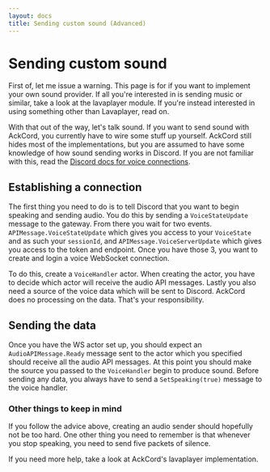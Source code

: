 ```yaml
---
layout: docs
title: Sending custom sound (Advanced)
---
```


# Sending custom sound
First of, let me issue a warning. This page is for if you want to implement your 
own sound provider. If all you're interested in is sending music or similar, 
take a look at the lavaplayer module. If you're instead interested in using 
something other than Lavaplayer, read on.

With that out of the way, let's talk sound. If you want to send sound with 
AckCord, you currently have to wire some stuff up yourself. AckCord still hides 
most of the implementations, but you are assumed to have some knowledge of how 
sound sending works in Discord. If you are not familiar with this, read 
the [Discord docs for voice connections](https://discordapp.com/developers/docs/topics/voice-connections).

## Establishing a connection
The first thing you need to do is to tell Discord that you want to begin 
speaking and sending audio. You do this by sending a `VoiceStateUpdate` message 
to the gateway. From there you wait for two events. `APIMessage.VoiceStateUpdate` 
which gives you access to your `VoiceState` and as such your `sessionId`, and 
`APIMessage.VoiceServerUpdate` which gives you access to the token and endpoint. 
Once you have those 3, you want to create and login a voice WebSocket connection. 

To do this, create a `VoiceHandler` actor. When creating the actor, you have to 
decide which actor will receive the audio API messages. Lastly you also need a 
source of the voice data which will be sent to Discord. AckCord does no 
processing on the data. That's your responsibility.

## Sending the data
Once you have the WS actor set up, you should expect an `AudioAPIMessage.Ready` 
message sent to the actor which you specified should receive all the audio API 
messages. At this point you should make the source you passed to 
the `VoiceHandler` begin to produce sound. Before sending
any data, you always have to send a `SetSpeaking(true)` message to the voice handler.

### Other things to keep in mind
If you follow the advice above, creating an audio sender should hopefully not be 
too hard. One other thing you need to remember is that whenever you stop 
speaking, you need to send five packets of silence.

If you need more help, take a look at AckCord's lavaplayer implementation.

